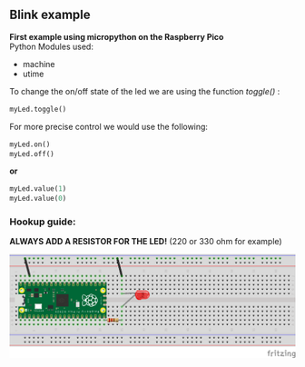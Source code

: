 ## Blink example
__First example using micropython on the Raspberry Pico__ <br/>
Python Modules used:
- machine
- utime 

To change the on/off state of the led we are using the function _toggle()_ :

```python
myLed.toggle()
```

For more precise control we would use the following:

```python
myLed.on()
myLed.off()
```

__or__

```python
myLed.value(1)
myLed.value(0)
```

### Hookup guide:

__ALWAYS ADD A RESISTOR FOR THE LED!__ (220 or 330 ohm for example)

![schematic](RPico-blink.png)

